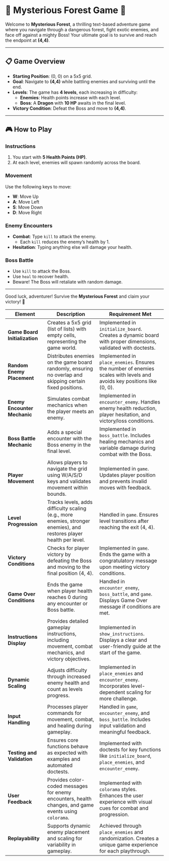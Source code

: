 # 🌲 Mysterious Forest Game 🌲

Welcome to **Mysterious Forest**, a thrilling text-based adventure game where you navigate through a dangerous forest, fight exotic enemies, and face off against a mighty Boss! Your ultimate goal is to survive and reach the endpoint at **(4,4)**.

---

## 📋 Game Overview

- **Starting Position**: (0, 0) on a 5x5 grid.
- **Goal**: Navigate to **(4,4)** while battling enemies and surviving until the end.
- **Levels**: The game has **4 levels**, each increasing in difficulty:
  - **Enemies**: Health points increase with each level.
  - **Boss**: A **Dragon** with **10 HP** awaits in the final level.
- **Victory Condition**: Defeat the Boss and move to **(4,4)**.

---

## 🎮 How to Play

### **Instructions**
1. You start with **5 Health Points (HP)**.
2. At each level, enemies will spawn randomly across the board.

### **Movement**
Use the following keys to move:
- **W**: Move Up
- **A**: Move Left
- **S**: Move Down
- **D**: Move Right

### **Enemy Encounters**
- **Combat**: Type `kill` to attack the enemy.
  - Each `kill` reduces the enemy’s health by 1.
- **Hesitation**: Typing anything else will damage your health.

### **Boss Battle**
- Use `kill` to attack the Boss.
- Use `heal` to recover health.
- Beware! The Boss will retaliate with random damage.

---

Good luck, adventurer! Survive the **Mysterious Forest** and claim your victory! 🌟


| **Element**                | **Description**                                                                                                       | **Requirement Met**                                                                                                     |
|----------------------------|-----------------------------------------------------------------------------------------------------------------------|-------------------------------------------------------------------------------------------------------------------------|
| **Game Board Initialization** | Creates a 5x5 grid (list of lists) with empty cells, representing the game world.                                     | Implemented in `initialize_board`. Creates a dynamic board with proper dimensions, validated with doctests.              |
| **Random Enemy Placement**  | Distributes enemies on the game board randomly, ensuring no overlap and skipping certain fixed positions.             | Implemented in `place_enemies`. Ensures the number of enemies scales with levels and avoids key positions like (0, 0).   |
| **Enemy Encounter Mechanic** | Simulates combat mechanics when the player meets an enemy.                                                           | Implemented in `encounter_enemy`. Handles enemy health reduction, player hesitation, and victory/loss conditions.        |
| **Boss Battle Mechanic**    | Adds a special encounter with the Boss enemy in the final level.                                                     | Implemented in `boss_battle`. Includes healing mechanics and variable damage during combat with the Boss.                |
| **Player Movement**         | Allows players to navigate the grid using W/A/S/D keys and validates movement within bounds.                         | Implemented in `game`. Updates player position and prevents invalid moves with feedback.                                 |
| **Level Progression**       | Tracks levels, adds difficulty scaling (e.g., more enemies, stronger enemies), and restores player health per level. | Handled in `game`. Ensures level transitions after reaching the exit (4, 4).                                            |
| **Victory Conditions**      | Checks for player victory by defeating the Boss and moving to the final position (4, 4).                              | Implemented in `game`. Ends the game with a congratulatory message upon meeting victory conditions.                      |
| **Game Over Conditions**    | Ends the game when player health reaches 0 during any encounter or Boss battle.                                       | Handled in `encounter_enemy`, `boss_battle`, and `game`. Displays Game Over message if conditions are met.               |
| **Instructions Display**    | Provides detailed gameplay instructions, including movement, combat mechanics, and victory objectives.               | Implemented in `show_instructions`. Displays a clear and user-friendly guide at the start of the game.                   |
| **Dynamic Scaling**         | Adjusts difficulty through increased enemy health and count as levels progress.                                       | Implemented in `place_enemies` and `encounter_enemy`. Incorporates level-dependent scaling for more challenge.            |
| **Input Handling**          | Processes player commands for movement, combat, and healing during gameplay.                                         | Handled in `game`, `encounter_enemy`, and `boss_battle`. Includes input validation and meaningful feedback.               |
| **Testing and Validation**  | Ensures core functions behave as expected with examples and automated doctests.                                       | Implemented with doctests for key functions like `initialize_board`, `place_enemies`, and `encounter_enemy`.              |
| **User Feedback**           | Provides color-coded messages for enemy encounters, health changes, and game events using `colorama`.                | Implemented with `colorama` styles. Enhances the user experience with visual cues for combat and progression.             |
| **Replayability**           | Supports dynamic enemy placement and scaling for variability in gameplay.                                            | Achieved through `place_enemies` and randomization. Creates a unique game experience for each playthrough.                |